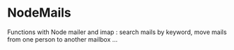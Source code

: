 # NodeMails
Functions with Node mailer and imap : search mails by keyword, move mails from one person to another mailbox ...
